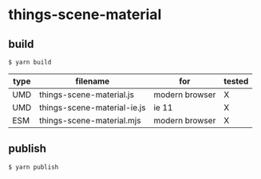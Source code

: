 # things-scene-material

## build

`$ yarn build`

| type | filename                    | for            | tested |
| ---- | --------------------------- | -------------- | ------ |
| UMD  | things-scene-material.js    | modern browser | X      |
| UMD  | things-scene-material-ie.js | ie 11          | X      |
| ESM  | things-scene-material.mjs   | modern browser | X      |

## publish

`$ yarn publish`
